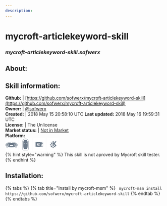 ```yaml
--- 
description: 
---
```


# mycroft-articlekeyword-skill  
### _mycroft-articlekeyword-skill.sofwerx_  
## About:  


## Skill information:  
**Github:** | [https://github.com/sofwerx/mycroft-articlekeyword-skill](https://github.com/sofwerx/mycroft-articlekeyword-skill)  
**Owner:** | [@sofwerx](https://github.com/sofwerx)  
**Created:** | 2018 May 15 20:58:10 UTC  **Last updated:** 2018 May 16 19:59:31 UTC  
**License:** | The Unlicense  
**Market status:** | [Not in Market](https://market.mycroft.ai/skill/)  
**Platform:**  
 ![](../.gitbook/assets/mark-1-icon.png)  ![](../.gitbook/assets/mark-2-icon.png)  ![](../.gitbook/assets/picroft-icon.png)  ![](../.gitbook/assets/kde.png)   
{% hint style="warning" %}
This skill is not aproved by Mycroft skill tester.
{% endhint %}
    
## Installation:  
{% tabs %}
{% tab title="Install by mycroft-msm" %}
``` mycroft-msm install https://github.com/sofwerx/mycroft-articlekeyword-skill```
{% endtab %}
  {% endtabs %}
  